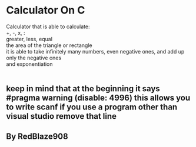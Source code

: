 # Calculator On C
Calculator that is able to calculate:
<br />
+, -, x, : 
<br />
greater, less, equal 
<br />
the area of the triangle or rectangle 
<br />
it is able to take infinitely many numbers, even negative ones, and add up only the negative ones 
<br />
and exponentiation 
<br />
<br />

keep in mind that at the beginning it says #pragma warning (disable: 4996) this allows you to write scanf if you use a program other than visual studio remove that line
---
## By RedBlaze908
